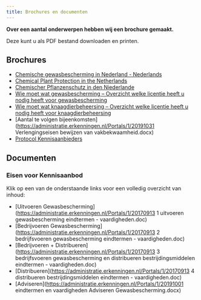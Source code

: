 ```yaml
---
title: Brochures en documenten
---
```


**Over een aantal onderwerpen hebben wij een brochure gemaakt.**

Deze kunt u als PDF bestand downloaden en printen.

## Brochures

- [Chemische gewasbescherming in Nederland - Nederlands](https://administratie.erkenningen.nl/LinkClick.aspx?fileticket=K0CarsgSAaw%3d&tabid=152&portalid=1&mid=573)
- [Chemical Plant Protection in the Netherlands](https://administratie.erkenningen.nl/LinkClick.aspx?fileticket=Uaz4dH0cP3s%3d&tabid=152&portalid=1&mid=573)
- [Chemischer Pflanzenschutz in den Niederlande](https://administratie.erkenningen.nl/LinkClick.aspx?fileticket=UKG4qsg-m08%3d&tabid=152&portalid=1&mid=573)
- [Wie moet wat gewasbescherming – Overzicht welke licentie heeft u nodig heeft voor gewasbescherming](https://administratie.erkenningen.nl/LinkClick.aspx?fileticket=x-A1ZbfC7Wo%3d&tabid=152&portalid=1&mid=573)
- [Wie moet wat knaagdierbeheersing – Overzicht welke licentie heeft u nodig heeft voor knaagdierbeheersing](https://administratie.erkenningen.nl/LinkClick.aspx?fileticket=eFqRDAdU_H8%3d&tabid=152&portalid=1&mid=573)
- [Aantal te volgen bijeenkomsten](https://administratie.erkenningen.nl/Portals/1/20191031 Verlengingseisen bewijzen van vakbekwaamheid.docx)
- [Protocol Kennisaanbieders](https://administratie.erkenningen.nl/LinkClick.aspx?fileticket=Bc0JdtaMSKY%3d&tabid=152&portalid=1&mid=573)

## Documenten

### Eisen voor Kennisaanbod

Klik op een van de onderstaande links voor een volledig overzicht van inhoud:

- [Uitvoeren Gewasbescherming](https://administratie.erkenningen.nl/Portals/1/20170913 1 uitvoeren gewasbescherming eindtermen - vaardigheden.doc)
- [Bedrijvoeren Gewasbescherming](https://administratie.erkenningen.nl/Portals/1/20170913 2 bedrijfsvoeren gewasbescherming eindtermen - vaardigheden.doc)
- [Bedrijvoeren + Distribueren](https://administratie.erkenningen.nl/Portals/1/20170913 3 bedrijfsvoeren gewasbescherming en distribueren bestrijdingsmiddelen eindtermen - vaardigheden.doc)
- [Distribueren](https://administratie.erkenningen.nl/Portals/1/20170913 4 distribueren bestrijdingsmiddelen eindtermen - vaardigheden.doc)
- [Adviseren](https://administratie.erkenningen.nl/Portals/1/20191001 eindtermen en vaardigheden Adviseren Gewasbescherming.docx)
